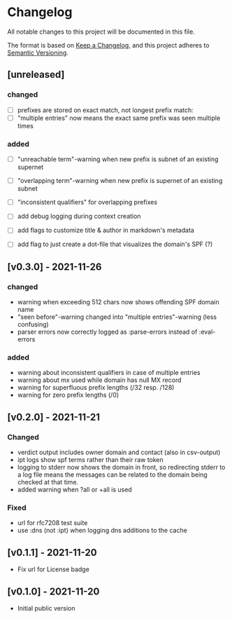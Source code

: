 # Changelog

All notable changes to this project will be documented in this file.

The format is based on [Keep a Changelog](https://keepachangelog.com/en/1.0.0/),
and this project adheres to [Semantic Versioning](https://semver.org/spec/v2.0.0.html).


## [unreleased]


### changed

- [ ] prefixes are stored on exact match, not longest prefix match:
- [ ] "multiple entries" now means the exact same prefix was seen multiple times

### added

- [ ] "unreachable term"-warning when new prefix is subnet of an existing supernet
- [ ] "overlapping term"-warning when new prefix is supernet of an existing subnet
- [ ] "inconsistent qualifiers" for overlapping prefixes
- [ ] add debug logging during context creation
- [ ] add flags to customize title & author in markdown's metadata
- [ ] add flag to just create a dot-file that visualizes the domain's SPF (?)


## [v0.3.0] - 2021-11-26

### changed

- warning when exceeding 512 chars now shows offending SPF domain name
- "seen before"-warning changed into "multiple entries"-warning (less confusing)
- parser errors now correctly logged as :parse-errors instead of :eval-errors

### added

- warning about inconsistent qualifiers in case of multiple entries
- warning about mx used while domain has null MX record
- warning for superfluous prefix lengths (/32 resp. /128)
- warning for zero prefix lengths (/0)


## [v0.2.0] - 2021-11-21

### Changed

- verdict output includes owner domain and contact (also in csv-output)
- ipt logs show spf terms rather than their raw token
- logging to stderr now shows the domain in front, so redirecting stderr to a
  log file means the messages can be related to the domain being checked at
  that time.
- added warning when ?all or +all is used

### Fixed

- url for rfc7208 test suite
- use :dns (not :ipt) when logging dns additions to the cache


## [v0.1.1] - 2021-11-20

- Fix url for License badge

## [v0.1.0] - 2021-11-20

- Initial public version
